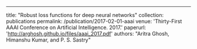 ---
title: "Robust loss functions for deep neural networks"
collection: publications
permalink: /publication/2017-02-01-aaai
venue: 'Thirty-First AAAI Conference on Artificial Intelligence. 2017.'
paperurl: 'http://arghosh.github.io/files/aaai_2017.pdf'
authors: "Aritra Ghosh, Himanshu Kumar, and P. S. Sastry"